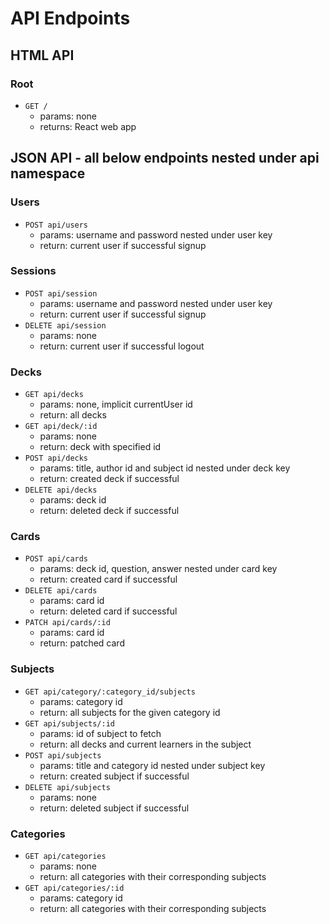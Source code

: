 # API Endpoints

## HTML API
### Root
* `GET /`
  - params: none
  - returns: React web app

## JSON API - all below endpoints nested under api namespace
### Users
* `POST api/users`
  - params: username and password nested under user key
  - return: current user if successful signup

### Sessions
* `POST api/session`
  - params: username and password nested under user key
  - return: current user if successful signup
* `DELETE api/session`
  - params: none
  - return: current user if successful logout

### Decks
* `GET api/decks`
  - params: none, implicit currentUser id
  - return: all decks
* `GET api/deck/:id`
  - params: none
  - return: deck with specified id
* `POST api/decks`
  - params: title, author id and subject id nested under deck key
  - return: created deck if successful
* `DELETE api/decks`
  - params: deck id
  - return: deleted deck if successful

### Cards
* `POST api/cards`
  - params: deck id, question, answer nested under card key
  - return: created card if successful
* `DELETE api/cards`
  - params: card id
  - return: deleted card if successful
* `PATCH api/cards/:id`
  - params: card id
  - return: patched card

### Subjects
* `GET api/category/:category_id/subjects`
  - params: category id
  - return: all subjects for the given category id
* `GET api/subjects/:id`
  - params: id of subject to fetch
  - return: all decks and current learners in the subject
* `POST api/subjects`
  - params: title and category id nested under subject key
  - return: created subject if successful
* `DELETE api/subjects`
  - params: none
  - return: deleted subject if successful

### Categories
* `GET api/categories`
  - params: none
  - return: all categories with their corresponding subjects
* `GET api/categories/:id`
  - params: category id
  - return: all categories with their corresponding subjects
